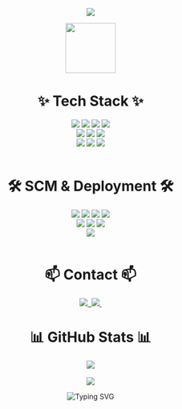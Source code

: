 
<!--
**dksadasjkl/dksadasjkl** is a ✨ _special_ ✨ repository because its `README.md` (this file) appears on your GitHub profile.

Here are some ideas to get you started:

- 🔭 I’m currently working on ...
- 🌱 I’m currently learning ...
- 👯 I’m looking to collaborate on ...
- 🤔 I’m looking for help with ...
- 💬 Ask me about ...
- 📫 How to reach me: ...
- 😄 Pronouns: ...
- ⚡ Fun fact: ...
-->

<!--타이틀 부분-->
<p align = "center">
  <img src="https://capsule-render.vercel.app/api?type=waving&color=808080&height=300&section=header&text=SeoChangHyeon&fontSize=60" />
</p>
<div align="center">
  <img width=100 src="https://noticon-static.tammolo.com/dgggcrkxq/image/upload/v1567049344/noticon/ndyja5zxtcwljjfpxz5q.gif">
</div>
<!-- <img width=100 src="https://noticon-static.tammolo.com/dgggcrkxq/image/upload/v1586271210/noticon/sageach1qrmmyfufwli1.gif"> -->


<!--내용 부분-->
<h1 align="center">✨ Tech Stack ✨</h1>
<div align="center">
  <img src="https://img.shields.io/badge/Firebase-FFCA28?style=for-the-badge&logo=Firebase&logoColor=white"/>
  <img src="https://img.shields.io/badge/Java-007396?style=for-the-badge&logo=Java&logoColor=white"/>
  <img src="https://img.shields.io/badge/SpringBoot-6DB33F?style=for-the-badge&logo=SpringBoot&logoColor=white"/>
  <img src="https://img.shields.io/badge/Amazon Aws-232F3E?style=for-the-badge&logo=Amazon Aws&logoColor=white"/>
</div>

<div align="center">
  <img src="https://img.shields.io/badge/JAVASCRIPT-F7DF1E?style=for-the-badge&logo=JAVASCRIPT&logoColor=white"/>
  <img src="https://img.shields.io/badge/HTML5-E34F26?style=for-the-badge&logo=HTMl5&logoColor=white"/>
  <img src="https://img.shields.io/badge/React-61DAFB?style=for-the-badge&logo=React&logoColor=black"/>
</div>

<div align="center">
  <img src="https://img.shields.io/badge/MySQL-4479A1?style=for-the-badge&logo=MySQL&logoColor=white"/>
  <img src="https://img.shields.io/badge/CSS3-1572B6?style=for-the-badge&logo=CSS3&logoColor=white"/>
  <img src="https://img.shields.io/badge/kakao-FFCD00?style=for-the-badge&logo=kakao&logoColor=white"/>
</div>

<br>

<h1 align="center">🛠 SCM & Deployment 🛠</h1>
<div align="center">
  <img src="https://img.shields.io/badge/Git-181717?style=for-the-badge&logo=Git&logoColor=white"/>
  <img src="https://img.shields.io/badge/GitHub-181717?style=for-the-badge&logo=GitHub&logoColor=white"/>
  <img src="https://img.shields.io/badge/SpringBoot-6DB33F?style=for-the-badge&logo=SpringBoot&logoColor=white"/>
  <img src="https://img.shields.io/badge/maven-C71A36?style=for-the-badge&logo=apachemaven&logoColor=white">
</div>

<div align="center">
  <img src="https://img.shields.io/badge/Docker-2496ED?style=for-the-badge&logo=Docker&logoColor=white">
  <img src="https://img.shields.io/badge/amazonec2-FF9900?style=for-the-badge&logo=amazonec2&logoColor=white">
  <img src="https://img.shields.io/badge/nginx-009639?style=for-the-badge&logo=SpringBoot&logoColor=white"/>
</div>

<div align="center">
  <img src="https://img.shields.io/badge/githubactions-2088FF?style=for-the-badge&logo=githubactions&logoColor=white"/>
</div>

<br>
<h1 align="center">📫 Contact 📫</h1>
<div align="center">
  <a href="https://code-rjqnrdl.tistory.com/">
    <img src="https://img.shields.io/badge/Tistory-FE5F50?style=for-the-badge&logo=Tistory&logoColor=white" />&nbsp
  </a>
  <a href="mailto:ckdgus6038@naver.com">
    <img
      src="https://img.shields.io/badge/ckdgus6038@naver.com-D14836?style=for-the-badge&logo=gmail&logoColor=white"/>&nbsp
  </a>
</div>

<div align=center><h1>📊  GitHub Stats 📊 </h1></div>
<div align=center>
  <img align="center" src="https://github-readme-stats.vercel.app/api?username=dksadasjkl&theme=swift&show_icons=true" />
</div>

<br>
<div align=center>
    <a href="https://hits.seeyoufarm.com"><img src="https://hits.seeyoufarm.com/api/count/incr/badge.svg?url=https%3A%2F%2Fgithub.com%2Fdongyoon7212&count_bg=%2379C83D&title_bg=%23555555&icon=&icon_color=%23E7E7E7&title=GitHub&edge_flat=false"/></a>
</div>

<p align = "center">
  <img src="https://capsule-render.vercel.app/api?type=waving&height=300&color=808080&fontColor=ffffff&section=footer" alt="Typing SVG" />
</p>

